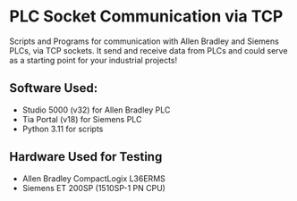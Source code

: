 # PLC Socket Communication via TCP

Scripts and Programs for communication with Allen Bradley and Siemens PLCs, via TCP sockets.
It send and receive data from PLCs and could serve as a starting point for your industrial projects!


## Software Used:
- Studio 5000 (v32) for Allen Bradley PLC
- Tia Portal (v18) for Siemens PLC
- Python 3.11 for scripts


## Hardware Used for Testing
- Allen Bradley CompactLogix L36ERMS
- Siemens ET 200SP (1510SP-1 PN CPU)

